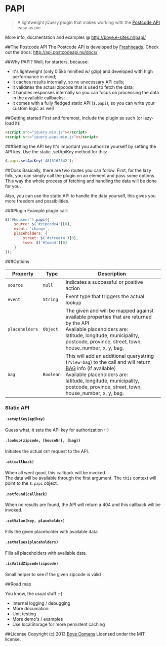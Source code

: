 PAPI
====
<blockquote>
<p>A lightweight jQuery plugin that makes working with the <a href="http://www.postcodeapi.nu/" target="_blank">Postcode API</a> easy as pie.</p>
</blockquote>

More info, docmentation and examples @ http://boye.e-sites.nl/papi/

##The Postcode API
The Postcode API is developed by <a href="http://www.freshheads.com/" target="_blank">Freshheads</a>. Check out the docs: <a href="http://api.postcodeapi.nu/docs/" target="_blank">http://api.postcodeapi.nu/docs/</a>

##Why PAPI?
Well, for starters, because:

<ul>
<li>it's lightweight (only 0.5kb minified w/ gzip) and developed with high performance in mind;</li>
<li>it caches results internally, so no unecessary API calls;</li>
<li>it validates the actual zipcode that is used to fetch the data;</li>
<li>it handles responses internally so you can focus on processing the data in the available callbacks;</li>
<li>it comes with a fully fledged static API (<code>$.papi</code>), so you can write your custom logic as well</li>
</ul>

##Getting started
First and foremost, include the plugin as such (or lazy-load it):
```html
<script src="jquery.min.js"></script>
<script src="jquery.papi.min.js"></script>
```

###Setting the API key
It's important you authorize yourself by setting the API key. Use the static .setApiKey method for this:
```js
$.papi.setApiKey('4815162342');
```
##Docs
Basically, there are two routes you can follow. First, for the lazy folk, you can simply call the plugin on an element and pass some options.
This way the whole process of fetching and handling the data will be done for you.

Also, you can use the static API to handle the data yourself, this gives you more freedom and possibilities.

###Plugin
Example plugin call:

```js
$('#housenr').papi({
    source: $('#zipcode4')[0],
    event: 'change',
    placeholders: {
        street: $('#street4')[0],
        town: $('#town4')[0]
    }
});
```
###Options</h4>
<table class="table table-bordered table-striped bs-table">
	<colgroup>
		<col class="col-lg-1">
		<col class="col-lg-1">
		<col class="col-lg-7">
	</colgroup>
	<thead>
	<tr>
		<th>Property</th>
		<th>Type</th>
		<th>Description</th>
	</tr>
	</thead>
	<tbody>
		<tr>
			<td>
				<code>source</code>
			</td>
			<td><code>null</code></td>
			<td>
				Indicates a successful or positive action
			</td>
		</tr>
		<tr>
			<td>
				<code>event</code>
			</td>
			<td><code>String</code></td>
			<td>Event type that triggers the actual lookup</td>
		</tr>
		<tr>
			<td>
				<code>placeholders</code>
			</td>
			<td><code>Object</code></td>
			<td>
				The given and will be mapped against available properties that are returned by the API <br>
				Available placeholders are: <br>
				latitude, longitude, municipality, postcode, province, street, town, house_number, x, y, bag.</code>
			</td>
		</tr>
		<tr>
			<td>
				<code>bag</code>
			</td>
			<td><code>Boolean</code></td>
			<td>
				This will add an additional querystring (<code>?view=bag</code>) to the call and will return <a href="http://bag.vrom.nl/" target="_blank">BAG</a> info (if available)<br>
				Available placeholders are: <br>
				latitude, longitude, municipality, postcode, province, street, town, house_number, x, y, bag.</code>
			</td>
		</tr>
	</tbody>
</table>
<h3>Static API</h3>
<h4><code>.setApiKey(apikey)</code></h4>
<p>Guess what, it sets the API key for authorization :-)</p>
<h4><code>.lookup(zipcode, [houseNr], [bag])</code></h4>
<p>Initiates the actual <code>GET</code> request to the API.</p>
<h4><code>.ok(callback)</code></h4>
<p>
	When all went good, this callback will be invoked. <br>
	The data will be available through the first argument. The <code>this</code> context will point to the <code>$.papi</code> object.
</p>
<h4><code>.notfound(callback)</code></h4>
<p>
	When no results are found, the API will return a 404 and this callback will be invoked.
</p>
<h4><code>.setValue(key, placeholder)</code></h4>
<p>
	Fills the given placeholder with available data
</p>
<h4><code>.setValues(placeholders)</code></h4>
<p>
	Fills all placeholders with available data.
</p>
<h4><code>.isValidZipcode(zipcode)</code></h4>
<p>Small helper to see if the given zipcode is valid</p>

##Road map
<p>You know, the usual stuff ;-)</p>
<ul>
	<li>Internal logging / debugging</li>
	<li>More documation</li>
	<li>Unit testing</li>
	<li>More demo's / examples</li>
	<li>Use localStorage for more persistent caching</li>
</ul>

##License
Copyright (c) 2013 <a href="http://www.linkedin.com/in/boyeoomens">Boye Oomens</a> Licensed under the MIT license.
